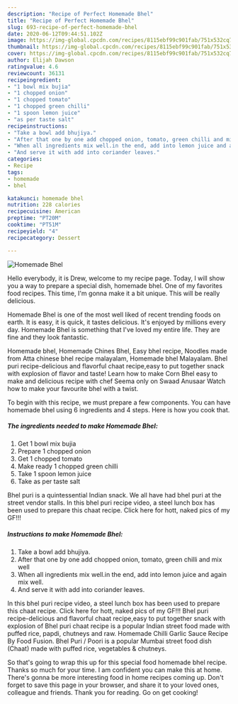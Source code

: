 ```yaml
---
description: "Recipe of Perfect Homemade Bhel"
title: "Recipe of Perfect Homemade Bhel"
slug: 693-recipe-of-perfect-homemade-bhel
date: 2020-06-12T09:44:51.102Z
image: https://img-global.cpcdn.com/recipes/8115ebf99c901fab/751x532cq70/homemade-bhel-recipe-main-photo.jpg
thumbnail: https://img-global.cpcdn.com/recipes/8115ebf99c901fab/751x532cq70/homemade-bhel-recipe-main-photo.jpg
cover: https://img-global.cpcdn.com/recipes/8115ebf99c901fab/751x532cq70/homemade-bhel-recipe-main-photo.jpg
author: Elijah Dawson
ratingvalue: 4.6
reviewcount: 36131
recipeingredient:
- "1 bowl mix bujia"
- "1 chopped onion"
- "1 chopped tomato"
- "1 chopped green chilli"
- "1 spoon lemon juice"
- "as per taste salt"
recipeinstructions:
- "Take a bowl add bhujiya."
- "After that one by one add chopped onion, tomato, green chilli and mix well"
- "When all ingredients mix well.in the end, add into lemon juice and again mix well."
- "And serve it with add into coriander leaves."
categories:
- Recipe
tags:
- homemade
- bhel

katakunci: homemade bhel 
nutrition: 228 calories
recipecuisine: American
preptime: "PT20M"
cooktime: "PT51M"
recipeyield: "4"
recipecategory: Dessert

---
```



![Homemade Bhel](https://img-global.cpcdn.com/recipes/8115ebf99c901fab/751x532cq70/homemade-bhel-recipe-main-photo.jpg)

Hello everybody, it is Drew, welcome to my recipe page. Today, I will show you a way to prepare a special dish, homemade bhel. One of my favorites food recipes. This time, I'm gonna make it a bit unique. This will be really delicious.

Homemade Bhel is one of the most well liked of recent trending foods on earth. It is easy, it is quick, it tastes delicious. It's enjoyed by millions every day. Homemade Bhel is something that I've loved my entire life. They are fine and they look fantastic.

Homemade bhel, Homemade Chines Bhel, Easy bhel recipe, Noodles made from Atta chinese bhel recipe malayalam, Homemade bhel Malayalam. Bhel puri recipe-delicious and flavorful chaat recipe,easy to put together snack with explosion of flavor and taste! Learn how to make Corn Bhel easy to make and delicious recipe with chef Seema only on Swaad Anusaar Watch how to make your favourite bhel with a twist.


To begin with this recipe, we must prepare a few components. You can have homemade bhel using 6 ingredients and 4 steps. Here is how you cook that.

<!--inarticleads1-->

##### The ingredients needed to make Homemade Bhel:

1. Get 1 bowl mix bujia
1. Prepare 1 chopped onion
1. Get 1 chopped tomato
1. Make ready 1 chopped green chilli
1. Take 1 spoon lemon juice
1. Take as per taste salt


Bhel puri is a quintessential Indian snack. We all have had bhel puri at the street vendor stalls. In this bhel puri recipe video, a steel lunch box has been used to prepare this chaat recipe. Click here for hott, naked pics of my GF!!! 

<!--inarticleads2-->

##### Instructions to make Homemade Bhel:

1. Take a bowl add bhujiya.
1. After that one by one add chopped onion, tomato, green chilli and mix well
1. When all ingredients mix well.in the end, add into lemon juice and again mix well.
1. And serve it with add into coriander leaves.


In this bhel puri recipe video, a steel lunch box has been used to prepare this chaat recipe. Click here for hott, naked pics of my GF!!! Bhel puri recipe-delicious and flavorful chaat recipe,easy to put together snack with explosion of Bhel puri chaat recipe is a popular Indian street food made with puffed rice, papdi, chutneys and raw. Homemade Chilli Garlic Sauce Recipe By Food Fusion. Bhel Puri / Poori is a popular Mumbai street food dish (Chaat) made with puffed rice, vegetables &amp; chutneys. 

So that's going to wrap this up for this special food homemade bhel recipe. Thanks so much for your time. I am confident you can make this at home. There's gonna be more interesting food in home recipes coming up. Don't forget to save this page in your browser, and share it to your loved ones, colleague and friends. Thank you for reading. Go on get cooking!
